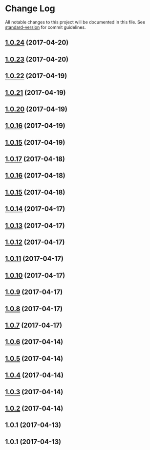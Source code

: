 # Change Log

All notable changes to this project will be documented in this file.
See [standard-version](https://github.com/conventional-changelog/standard-version) for commit guidelines.

<a name="1.0.24"></a>
## [1.0.24](https://github.com/dadviegas/melpack/compare/melpack@1.0.1...melpack@1.0.24) (2017-04-20)




<a name="1.0.23"></a>
## [1.0.23](https://github.com/dadviegas/melpack/compare/melpack@1.0.1...melpack@1.0.23) (2017-04-20)




<a name="1.0.22"></a>
## [1.0.22](https://github.com/dadviegas/melpack/compare/melpack@1.0.1...melpack@1.0.22) (2017-04-19)




<a name="1.0.21"></a>
## [1.0.21](https://github.com/dadviegas/melpack/compare/melpack@1.0.1...melpack@1.0.21) (2017-04-19)




<a name="1.0.20"></a>
## [1.0.20](https://github.com/dadviegas/melpack/compare/melpack@1.0.1...melpack@1.0.20) (2017-04-19)




<a name="1.0.16"></a>
## [1.0.16](https://github.com/dadviegas/melpack/compare/melpack@1.0.1...melpack@1.0.16) (2017-04-19)




<a name="1.0.15"></a>
## [1.0.15](https://github.com/dadviegas/melpack/compare/melpack@1.0.1...melpack@1.0.15) (2017-04-19)




<a name="1.0.17"></a>
## [1.0.17](https://github.com/dadviegas/melpack/compare/melpack@1.0.1...melpack@1.0.17) (2017-04-18)




<a name="1.0.16"></a>
## [1.0.16](https://github.com/dadviegas/melpack/compare/melpack@1.0.1...melpack@1.0.16) (2017-04-18)




<a name="1.0.15"></a>
## [1.0.15](https://github.com/dadviegas/melpack/compare/melpack@1.0.1...melpack@1.0.15) (2017-04-18)




<a name="1.0.14"></a>
## [1.0.14](https://github.com/dadviegas/melpack/compare/melpack@1.0.1...melpack@1.0.14) (2017-04-17)

<a name="1.0.13"></a>
## [1.0.13](https://github.com/dadviegas/melpack/compare/melpack@1.0.1...melpack@1.0.13) (2017-04-17)

<a name="1.0.12"></a>
## [1.0.12](https://github.com/dadviegas/melpack/compare/melpack@1.0.1...melpack@1.0.12) (2017-04-17)

<a name="1.0.11"></a>
## [1.0.11](https://github.com/dadviegas/melpack/compare/melpack@1.0.9...melpack@1.0.11) (2017-04-17)

<a name="1.0.10"></a>
## [1.0.10](https://github.com/dadviegas/melpack/compare/melpack@1.0.9...melpack@1.0.10) (2017-04-17)

<a name="1.0.9"></a>
## [1.0.9](https://github.com/dadviegas/melpack/compare/melpack@1.0.8...melpack@1.0.9) (2017-04-17)

<a name="1.0.8"></a>
## [1.0.8](https://github.com/dadviegas/melpack/compare/melpack@1.0.7...melpack@1.0.8) (2017-04-17)

<a name="1.0.7"></a>
## [1.0.7](https://github.com/dadviegas/melpack/compare/melpack@1.0.6...melpack@1.0.7) (2017-04-17)

<a name="1.0.6"></a>
## [1.0.6](https://github.com/dadviegas/melpack/compare/melpack@1.0.5...melpack@1.0.6) (2017-04-14)

<a name="1.0.5"></a>
## [1.0.5](https://github.com/dadviegas/melpack/compare/melpack@1.0.2...melpack@1.0.5) (2017-04-14)

<a name="1.0.4"></a>
## [1.0.4](https://github.com/dadviegas/melpack/compare/melpack@1.0.2...melpack@1.0.4) (2017-04-14)

<a name="1.0.3"></a>
## [1.0.3](https://github.com/dadviegas/melpack/compare/melpack@1.0.2...melpack@1.0.3) (2017-04-14)

<a name="1.0.2"></a>
## [1.0.2](https://github.com/dadviegas/melpack/compare/melpack@1.0.1...melpack@1.0.2) (2017-04-14)

<a name="1.0.1"></a>
## 1.0.1 (2017-04-13)

<a name="1.0.1"></a>
## 1.0.1 (2017-04-13)
